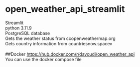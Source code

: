 # open_weather_api_streamlit

Streamlit <br>
python 3.11.9 <br>
PostgreSQL database <br>
Gets the weather status from ccopenweathermap.org <br>
Gets country information from countriesnow.spacev <br>
 <br>
##Docker
https://hub.docker.com/r/davoudi/open_weather_api <br>
You can use the docker compose file <br>
